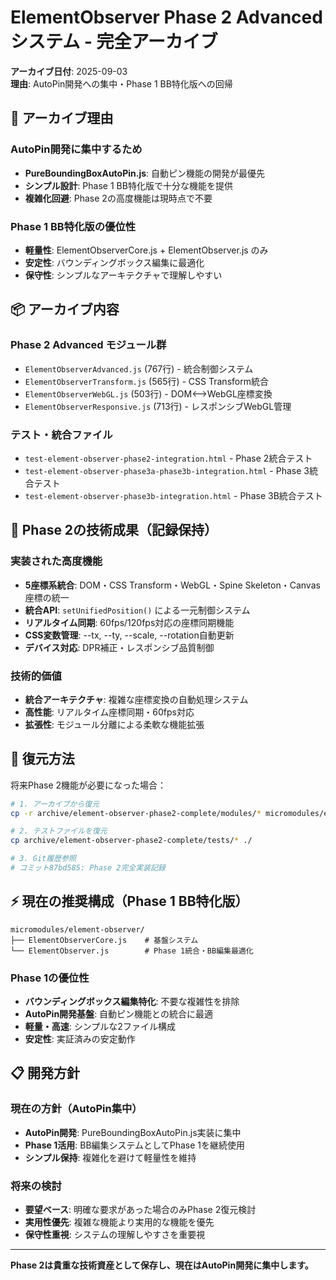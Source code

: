 # ElementObserver Phase 2 Advanced システム - 完全アーカイブ

**アーカイブ日付**: 2025-09-03  
**理由**: AutoPin開発への集中・Phase 1 BB特化版への回帰

## 🎯 アーカイブ理由

### AutoPin開発に集中するため
- **PureBoundingBoxAutoPin.js**: 自動ピン機能の開発が最優先
- **シンプル設計**: Phase 1 BB特化版で十分な機能を提供
- **複雑化回避**: Phase 2の高度機能は現時点で不要

### Phase 1 BB特化版の優位性
- **軽量性**: ElementObserverCore.js + ElementObserver.js のみ
- **安定性**: バウンディングボックス編集に最適化
- **保守性**: シンプルなアーキテクチャで理解しやすい

## 📦 アーカイブ内容

### Phase 2 Advanced モジュール群
- `ElementObserverAdvanced.js` (767行) - 統合制御システム
- `ElementObserverTransform.js` (565行) - CSS Transform統合
- `ElementObserverWebGL.js` (503行) - DOM⟷WebGL座標変換
- `ElementObserverResponsive.js` (713行) - レスポンシブWebGL管理

### テスト・統合ファイル
- `test-element-observer-phase2-integration.html` - Phase 2統合テスト
- `test-element-observer-phase3a-phase3b-integration.html` - Phase 3統合テスト
- `test-element-observer-phase3b-integration.html` - Phase 3B統合テスト

## 🎯 Phase 2の技術成果（記録保持）

### 実装された高度機能
- **5座標系統合**: DOM・CSS Transform・WebGL・Spine Skeleton・Canvas座標の統一
- **統合API**: `setUnifiedPosition()` による一元制御システム
- **リアルタイム同期**: 60fps/120fps対応の座標同期機能
- **CSS変数管理**: --tx, --ty, --scale, --rotation自動更新
- **デバイス対応**: DPR補正・レスポンシブ品質制御

### 技術的価値
- **統合アーキテクチャ**: 複雑な座標変換の自動処理システム
- **高性能**: リアルタイム座標同期・60fps対応
- **拡張性**: モジュール分離による柔軟な機能拡張

## 🔄 復元方法

将来Phase 2機能が必要になった場合：

```bash
# 1. アーカイブから復元
cp -r archive/element-observer-phase2-complete/modules/* micromodules/element-observer/

# 2. テストファイルを復元
cp archive/element-observer-phase2-complete/tests/* ./

# 3. Git履歴参照
# コミット87bd585: Phase 2完全実装記録
```

## ⚡ 現在の推奨構成（Phase 1 BB特化版）

```
micromodules/element-observer/
├── ElementObserverCore.js    # 基盤システム
└── ElementObserver.js        # Phase 1統合・BB編集最適化
```

### Phase 1の優位性
- **バウンディングボックス編集特化**: 不要な複雑性を排除
- **AutoPin開発基盤**: 自動ピン機能との統合に最適
- **軽量・高速**: シンプルな2ファイル構成
- **安定性**: 実証済みの安定動作

## 📋 開発方針

### 現在の方針（AutoPin集中）
- **AutoPin開発**: PureBoundingBoxAutoPin.js実装に集中
- **Phase 1活用**: BB編集システムとしてPhase 1を継続使用
- **シンプル保持**: 複雑化を避けて軽量性を維持

### 将来の検討
- **要望ベース**: 明確な要求があった場合のみPhase 2復元検討
- **実用性優先**: 複雑な機能より実用的な機能を優先
- **保守性重視**: システムの理解しやすさを重要視

---

**Phase 2は貴重な技術資産として保存し、現在はAutoPin開発に集中します。**